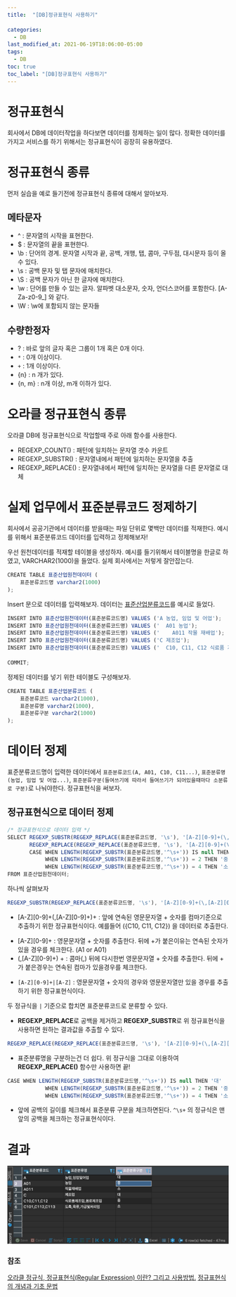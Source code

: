 ```yaml
---
title:  "[DB]정규표현식 사용하기"

categories:
  - DB
last_modified_at: 2021-06-19T18:06:00-05:00
tags:
  - DB
toc: true
toc_label: "[DB]정규표현식 사용하기"
---
```


# 정규표현식
회사에서 DB에 데이터작업을 하다보면 데이터를 정제하는 일이 많다. 
정확한 데이터를 가지고 서비스를 하기 위해서는 정규표현식이 굉장히 유용하였다.

# 정규표현식 종류
먼저 실습을 예로 들기전에 정규표현식 종류에 대해서 알아보자. 
## 메타문자
- ^ : 문자열의 시작을 표현한다. 
- $ : 문자열의 끝을 표현한다.
- \b : 단어의 경계. 문자열 시작과 끝, 공백, 개행, 탭, 콤마, 구두점, 대시문자 등이 올 수 있다.
- \s : 공백 문자 및 탭 문자에 매치한다. 
- \S : 공백 문자가 아닌 한 글자에 매치한다.
- \w : 단어를 만들 수 있는 글자. 알파벳 대소문자, 숫자, 언더스코어를 포함한다. [A-Za-z0-9_] 와 같다.
- \W : \w에 포함되지 않는 문자들

## 수량한정자
- ? : 바로 앞의 글자 혹은 그룹이 1개 혹은 0개 이다.
- `*` : 0개 이상이다.
- `+` : 1개 이상이다.
- {n} : n 개가 있다.
- {n, m} : n개 이상, m개 이하가 있다.

# 오라클 정규표현식 종류
오라클 DB에 정규표현식으로 작업할때 주로 아래 함수를 사용한다. 
- REGEXP_COUNT() : 패턴에 일치하는 문자열 갯수 카운트
- REGEXP_SUBSTR() : 문자열내에서 패턴에 일치하는 문자열을 추출
- REGEXP_REPLACE() : 문자열내에서 패턴에 일치하는 문자열을 다른 문자열로 대체


# 실제 업무에서 표준분류코드 정제하기
회사에서 공공기관에서 데이터를 받을때는 파일 단위로 몇백만 데이터를 적재한다. 
예시를 위해서 표준분류코드 데이터를 입력하고 정제해보자!

우선 원천데이터를 적재할 테이블을 생성하자. 예시를 들기위해서 테이블명을 한글로 하였고, VARCHAR2(1000)을 들었다. 실제 회사에서는 저렇게 잘안잡는다.

```javascript
CREATE TABLE 표준산업원천데이터 (
	표준분류코드명 varchar2(1000)
);
```

Insert 문으로 데이터를 입력해보자. 데이터는 [표준산업분류코드](http://kssc.kostat.go.kr/ksscNew_web/kssc/common/ClassificationContent.do?gubun=1&strCategoryNameCode=001&categoryMenu=007&addGubun=no)를 예시로 들었다.

```javascript
INSERT INTO 표준산업원천데이터(표준분류코드명) VALUES ('A 농업, 임업 및 어업');
INSERT INTO 표준산업원천데이터(표준분류코드명) VALUES ('  A01 농업');
INSERT INTO 표준산업원천데이터(표준분류코드명) VALUES ('    A011 작물 재배업');
INSERT INTO 표준산업원천데이터(표준분류코드명) VALUES ('C 제조업');
INSERT INTO 표준산업원천데이터(표준분류코드명) VALUES ('  C10, C11, C12 식료품 제조업, 음료 제조업');

COMMIT;
```
정제된 데이터를 넣기 위한 테이블도 구성해보자.

```javascript
CREATE TABLE 표준산업분류코드 (
    표준분류코드 varchar2(1000),
    표준분류명 varchar2(1000),
    표준분류구분 varchar2(1000)
);
```

# 데이터 정제
표준분류코드명이 입력한 데이터에서 `표준분류코드(A, A01, C10, C11...)`, `표준분류명(농업, 임업 및 어업...)`, `표준분류구분(들여쓰기에 따라서 들여쓰기가 되어있을때마다 소분류로 구분)`로 나눠야한다.
정규표현식을 써보자.

## 정규표현식으로 데이터 정제
```javascript
/* 정규표현식으로 데이터 입력 */
SELECT REGEXP_SUBSTR(REGEXP_REPLACE(표준분류코드명, '\s'), '[A-Z][0-9]+(\,[A-Z][0-9]+)+|[A-Z][0-9]+|[A-Z]') AS 표준분류코드, 
	   REGEXP_REPLACE(REGEXP_REPLACE(표준분류코드명, '\s'), '[A-Z][0-9]+(\,[A-Z][0-9]+)+|[A-Z][0-9]+|[A-Z]') AS 표준분류명,
	   CASE WHEN LENGTH(REGEXP_SUBSTR(표준분류코드명,'^\s+')) IS null THEN '대'
	        WHEN LENGTH(REGEXP_SUBSTR(표준분류코드명,'^\s+')) = 2 THEN '중' 
	        WHEN LENGTH(REGEXP_SUBSTR(표준분류코드명,'^\s+')) = 4 THEN '소' ELSE NULL END AS 표준분류구분 
FROM 표준산업원천데이터;
```

하나씩 살펴보자
```javascript
REGEXP_SUBSTR(REGEXP_REPLACE(표준분류코드명, '\s'), '[A-Z][0-9]+(\,[A-Z][0-9]+)+|[A-Z][0-9]+|[A-Z]')
```

* [A-Z][0-9]+(\,[A-Z][0-9]+)+ : 앞에 연속된 영문문자열 + 숫자를 컴마기준으로 추출하기 위한 정규표현식이다. 예를들어 ({C10, C11, C12}) 을 데이터로 추출한다. 
- [A-Z][0-9]+ : 영문문자열 + 숫자를 추출한다. 뒤에 +가 붙은이유는 연속된 숫자가 있을 경우를 체크한다. (A1 or A01)
- (\,[A-Z][0-9]+) + : 콤마(,) 뒤에 다시한번 영문문자열 + 숫자를 추출한다. 뒤에 + 가 붙은경우는 연속된 컴마가 있을경우를 체크한다.
* `[A-Z][0-9]+|[A-Z]` : 영문문자열 + 숫자의 경우와 영문문자열만 있을 경우를 추출하기 위한 정규표현식이다. 

두 정규식을 `|` 기준으로 합치면 표준분류코드로 분류할 수 있다.

* **REGEXP_REPLACE**로 공백을 제거하고 **REGEXP_SUBSTR**로 위 정규표현식을 사용하면 원하는 결과값을 추출할 수 있다.

```javascript
REGEXP_REPLACE(REGEXP_REPLACE(표준분류코드명, '\s'), '[A-Z][0-9]+(\,[A-Z][0-9]+)+|[A-Z][0-9]+|[A-Z]') AS 표준분류명,
```

* 표준분류명을 구분하는건 더 쉽다. 위 정규식을 그대로 이용하여 **REGEXP_REPLACE()** 함수만 사용하면 끝!


```javascript
CASE WHEN LENGTH(REGEXP_SUBSTR(표준분류코드명,'^\s+')) IS null THEN '대'
	        WHEN LENGTH(REGEXP_SUBSTR(표준분류코드명,'^\s+')) = 2 THEN '중' 
	        WHEN LENGTH(REGEXP_SUBSTR(표준분류코드명,'^\s+')) = 4 THEN '소' ELSE NULL END AS 표준분류구분 
```

* 앞에 공백의 길이를 체크해서 표준분류 구분을 체크하면된다. `^\s+` 의 정규식은 맨 앞의 공백을 체크하는 정규표현식이다. 

# 결과
![Image Alt 텍스트](/assets/img/db/regexp_result.png)  

### 참조
[오라클 정규식, 정규표현식(Regular Expression) 이란? 그리고 사용방법.](https://jack-of-all-trades.tistory.com/381)
[정규표현식의 개념과 기초 문법](https://soooprmx.com/%EC%A0%95%EA%B7%9C%ED%91%9C%ED%98%84%EC%8B%9D%EC%9D%98-%EA%B0%9C%EB%85%90%EA%B3%BC-%EA%B8%B0%EC%B4%88-%EB%AC%B8%EB%B2%95/)



